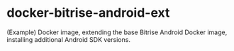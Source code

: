 # docker-bitrise-android-ext

(Example) Docker image, extending the base Bitrise Android Docker image,
installing additional Android SDK versions.
